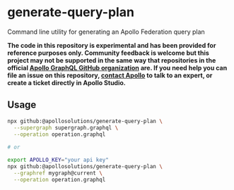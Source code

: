# generate-query-plan

Command line utility for generating an Apollo Federation query plan

**The code in this repository is experimental and has been provided for reference purposes only. Community feedback is welcome but this project may not be supported in the same way that repositories in the official [Apollo GraphQL GitHub organization](https://github.com/apollographql) are. If you need help you can file an issue on this repository, [contact Apollo](https://www.apollographql.com/contact-sales) to talk to an expert, or create a ticket directly in Apollo Studio.**

## Usage

```sh
npx github:@apollosolutions/generate-query-plan \
  --supergraph supergraph.graphql \
  --operation operation.graphql
  
# or

export APOLLO_KEY="your api key"
npx github:@apollosolutions/generate-query-plan \
  --graphref mygraph@current \
  --operation operation.graphql
```
